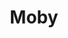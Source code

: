---
blog: https://blog.mobyproject.org/
git: https://github.com/moby/moby
logohandle: mobyproject
sort: moby
title: Moby
twitter: https://x.com/moby
website: https://mobyproject.org/
---